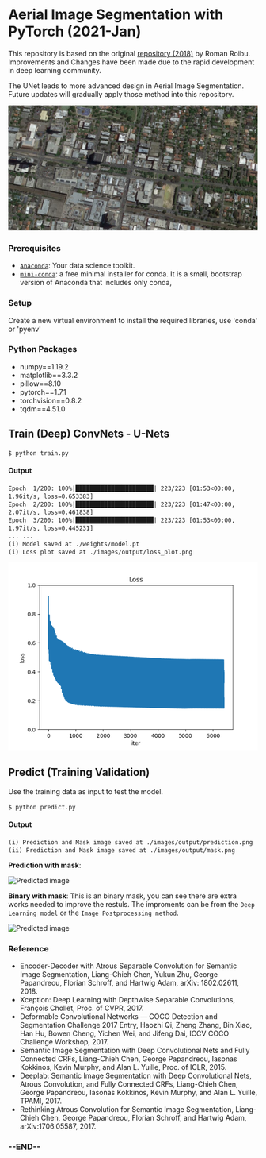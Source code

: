 # Aerial Image Segmentation with PyTorch (2021-Jan)

This repository is based on the original [repository (2018)](https://github.com/romanroibu/aerial-image-segmentation) by Roman Roibu. Improvements and Changes have been made due to the rapid development in deep learning community. 

The UNet leads to more advanced design in Aerial Image Segmentation. Future updates will gradually apply those method into this repository. 


![Google Photo](./images/test/GoogleEarth_xxx.png)
### Prerequisites

- [`Anaconda`](https://www.anaconda.com/products/individual): Your data science toolkit. 
- [`mini-conda`](https://docs.conda.io/en/latest/miniconda.html): a free minimal installer for conda. It is a small, bootstrap version of Anaconda that includes only conda,  


### Setup

Create a new virtual environment to install the required libraries, use 'conda' or 'pyenv'

### Python Packages
- numpy==1.19.2
- matplotlib==3.3.2
- pillow==8.10
- pytorch==1.7.1
- torchvision==0.8.2
- tqdm==4.51.0
## Train (Deep) ConvNets - U-Nets

```
$ python train.py
```

#### Output

```
Epoch  1/200: 100%|██████████████████████| 223/223 [01:53<00:00,  1.96it/s, loss=0.653383]
Epoch  2/200: 100%|██████████████████████| 223/223 [01:47<00:00,  2.07it/s, loss=0.461838]
Epoch  3/200: 100%|██████████████████████| 223/223 [01:53<00:00,  1.97it/s, loss=0.445231]
... ... 
(i) Model saved at ./weights/model.pt
(i) Loss plot saved at ./images/output/loss_plot.png
```

![Loss plot](./images/output/loss_plot.png "Loss plot")

## Predict (Training Validation)
Use the training data as input to test the model.
```
$ python predict.py
```
#### Output

```
(i) Prediction and Mask image saved at ./images/output/prediction.png
(ii) Prediction and Mask image saved at ./images/output/mask.png
```

**Prediction with mask**:

![Predicted image](./images/output/case_2/prediction.png "Predicted image")

**Binary with mask**:
This is an binary mask, you can see there are extra works needed to improve the restuls. The improments can be from the `Deep Learning model` or the `Image Postprocessing method`.  

![Predicted image](./images/output/case_2/mask.png "Predicted image")

### Reference
- Encoder-Decoder with Atrous Separable Convolution for Semantic Image Segmentation, Liang-Chieh Chen, Yukun Zhu, George Papandreou, Florian Schroff, and Hartwig Adam, arXiv: 1802.02611, 2018.
- Xception: Deep Learning with Depthwise Separable Convolutions, François Chollet, Proc. of CVPR, 2017.
- Deformable Convolutional Networks — COCO Detection and Segmentation Challenge 2017 Entry, Haozhi Qi, Zheng Zhang, Bin Xiao, Han Hu, Bowen Cheng, Yichen Wei, and Jifeng Dai, ICCV COCO Challenge Workshop, 2017.
- Semantic Image Segmentation with Deep Convolutional Nets and Fully Connected CRFs, Liang-Chieh Chen, George Papandreou, Iasonas Kokkinos, Kevin Murphy, and Alan L. Yuille, Proc. of ICLR, 2015.
- Deeplab: Semantic Image Segmentation with Deep Convolutional Nets, Atrous Convolution, and Fully Connected CRFs, Liang-Chieh Chen, George Papandreou, Iasonas Kokkinos, Kevin Murphy, and Alan L. Yuille, TPAMI, 2017.
- Rethinking Atrous Convolution for Semantic Image Segmentation, Liang-Chieh Chen, George Papandreou, Florian Schroff, and Hartwig Adam, arXiv:1706.05587, 2017.



### --END--